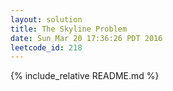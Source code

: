 ```yaml
---
layout: solution
title: The Skyline Problem
date: Sun Mar 20 17:36:26 PDT 2016
leetcode_id: 218
---
```

{% include_relative README.md %}
